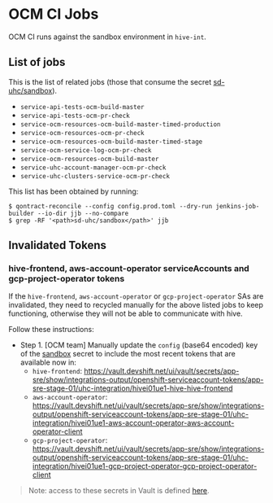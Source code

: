 # OCM CI Jobs

OCM CI runs against the sandbox environment in `hive-int`.

## List of jobs

This is the list of related jobs (those that consume the secret [sd-uhc/sandbox](https://vault.devshift.net/ui/vault/secrets/sd-uhc/show/sandbox)).

- `service-api-tests-ocm-build-master`
- `service-api-tests-ocm-pr-check`
- `service-ocm-resources-ocm-build-master-timed-production`
- `service-ocm-resources-ocm-pr-check`
- `service-ocm-resources-ocm-build-master-timed-stage`
- `service-ocm-service-log-ocm-pr-check`
- `service-ocm-resources-ocm-build-master`
- `service-uhc-account-manager-ocm-pr-check`
- `service-uhc-clusters-service-ocm-pr-check`

This list has been obtained by running:

```
$ qontract-reconcile --config config.prod.toml --dry-run jenkins-job-builder --io-dir jjb --no-compare
$ grep -RF '<path>sd-uhc/sandbox</path>' jjb
```

## Invalidated Tokens

### hive-frontend, aws-account-operator serviceAccounts and gcp-project-operator tokens

If the `hive-frontend`, `aws-account-operator` or `gcp-project-operator` SAs are invalidated, they need to recycled manually for the above listed jobs to keep functioning, otherwise they will not be able to communicate with hive.

Follow these instructions:

- Step 1. [OCM team] Manually update the `config` (base64 encoded) key of the [sandbox](https://vault.devshift.net/ui/vault/secrets/sd-uhc/show/sandbox) secret to include the most recent tokens that are available now in:
    * `hive-frontend`: https://vault.devshift.net/ui/vault/secrets/app-sre/show/integrations-output/openshift-serviceaccount-tokens/app-sre-stage-01/uhc-integration/hivei01ue1-hive-hive-frontend
    * `aws-account-operator`: https://vault.devshift.net/ui/vault/secrets/app-sre/show/integrations-output/openshift-serviceaccount-tokens/app-sre-stage-01/uhc-integration/hivei01ue1-aws-account-operator-aws-account-operator-client
    * `gcp-project-operator`: https://vault.devshift.net/ui/vault/secrets/app-sre/show/integrations-output/openshift-serviceaccount-tokens/app-sre-stage-01/uhc-integration/hivei01ue1-gcp-project-operator-gcp-project-operator-client

> Note: access to these secrets in Vault is defined [here](data/services/vault.devshift.net/config/policies/sd-uhc-policy.yml).
